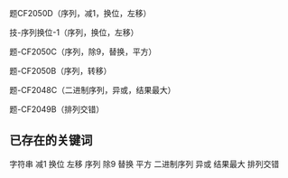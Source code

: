 题CF2050D（序列，减1，换位，左移）

技-序列换位-1（序列，换位，左移）

题-CF2050C（序列，除9，替换，平方）

题-CF2050B（序列，转移）

题-CF2048C（二进制序列，异或，结果最大）

题-CF2049B（排列交错）



## 已存在的关键词

字符串 减1 换位 左移 序列 除9 替换 平方 二进制序列 异或 结果最大 排列交错